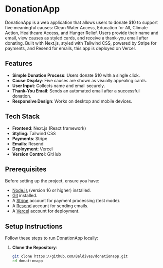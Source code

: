 # DonationApp

DonationApp is a web application that allows users to donate $10 to support five meaningful causes: Clean Water Access, Education for All, Climate Action, Healthcare Access, and Hunger Relief. Users provide their name and email, view causes as styled cards, and receive a thank-you email after donating. Built with Next.js, styled with Tailwind CSS, powered by Stripe for payments, and Resend for emails, this app is deployed on Vercel.

## Features
- **Simple Donation Process**: Users donate $10 with a single click.
- **Cause Display**: Five causes are shown as visually appealing cards.
- **User Input**: Collects name and email securely.
- **Thank-You Email**: Sends an automated email after a successful donation.
- **Responsive Design**: Works on desktop and mobile devices.

## Tech Stack
- **Frontend**: Next.js (React framework)
- **Styling**: Tailwind CSS
- **Payments**: Stripe
- **Emails**: Resend
- **Deployment**: Vercel
- **Version Control**: GitHub

## Prerequisites
Before setting up the project, ensure you have:
- [Node.js](https://nodejs.org) (version 16 or higher) installed.
- [Git](https://git-scm.com) installed.
- A [Stripe](https://stripe.com) account for payment processing (test mode).
- A [Resend](https://resend.com) account for sending emails.
- A [Vercel](https://vercel.com) account for deployment.

## Setup Instructions
Follow these steps to run DonationApp locally:

1. **Clone the Repository**:
   ```bash
   git clone https://github.com/Baldives/donationapp.git
   cd donationapp
